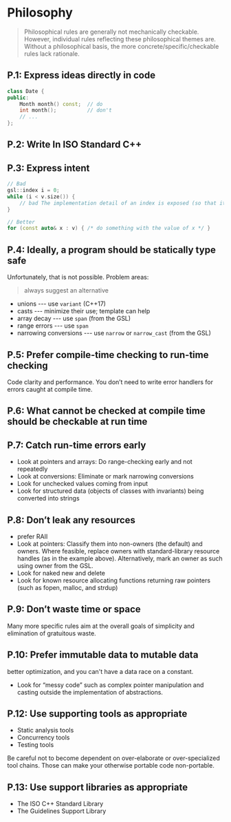 # Philosophy

> Philosophical rules are generally not mechanically checkable. However, individual rules reflecting these philosophical themes are. Without a philosophical basis, the more concrete/specific/checkable rules lack rationale.

## P.1: Express ideas directly in code

```cpp
class Date {
public:
    Month month() const;  // do
    int month();          // don't
    // ...
};
```

## P.2: Write In ISO Standard C++

## P.3: Express intent

```cpp
// Bad
gsl::index i = 0;
while (i < v.size()) {
    // bad The implementation detail of an index is exposed (so that it might be misused), and i outlives the scope of the loop.
}

// Better
for (const auto& x : v) { /* do something with the value of x */ }  
```

## P.4: Ideally, a program should be statically type safe

Unfortunately, that is not possible. Problem areas:
> always suggest an alternative

* unions --- use `variant` (C++17)
* casts --- minimize their use; template can help
* array decay --- use `span` (from the GSL)
* range errors --- use `span`
* narrowing conversions --- use `narrow` or `narrow_cast` (from the GSL)

## P.5: Prefer compile-time checking to run-time checking

Code clarity and performance. You don’t need to write error handlers for errors caught at compile time.

## P.6: What cannot be checked at compile time should be checkable at run time

## P.7: Catch run-time errors early

* Look at pointers and arrays: Do range-checking early and not repeatedly
* Look at conversions: Eliminate or mark narrowing conversions
* Look for unchecked values coming from input
* Look for structured data (objects of classes with invariants) being converted into strings

## P.8: Don’t leak any resources

* prefer RAII
* Look at pointers: Classify them into non-owners (the default) and owners. Where feasible, replace owners with standard-library resource handles (as in the example above). Alternatively, mark an owner as such using owner from the GSL.
* Look for naked new and delete
* Look for known resource allocating functions returning raw pointers (such as fopen, malloc, and strdup)

## P.9: Don’t waste time or space

Many more specific rules aim at the overall goals of simplicity and elimination of gratuitous waste.

## P.10: Prefer immutable data to mutable data

better optimization, and you can't have a data race on a constant.

* Look for “messy code” such as complex pointer manipulation and casting outside the implementation of abstractions.

## P.12: Use supporting tools as appropriate

* Static analysis tools
* Concurrency tools
* Testing tools

Be careful not to become dependent on over-elaborate or over-specialized tool chains. Those can make your otherwise portable code non-portable.

## P.13: Use support libraries as appropriate

* The ISO C++ Standard Library
* The Guidelines Support Library